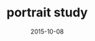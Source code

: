 ---
title: 'portrait study'
date: 2015-10-08
uploadDate: 2021-01-14
image: {
    src: "./portrait_study.jpg",
    alt: "a woman with a bowl cut facing away from the viewer.",
    width: "628",
    height: "600",
}
thumb: {
    src: "./portrait_study_thumb.jpg",
    alt: "portrait study thumbnail",
}
desc: 'a portrait study of a young woman'
tags: ["study", "sketchbook", "analog"]
icons: ["fa-head-side"]
medium: 'pencil & paper'
original: true
gallery: false
Nsfw: false
Dd: false
---